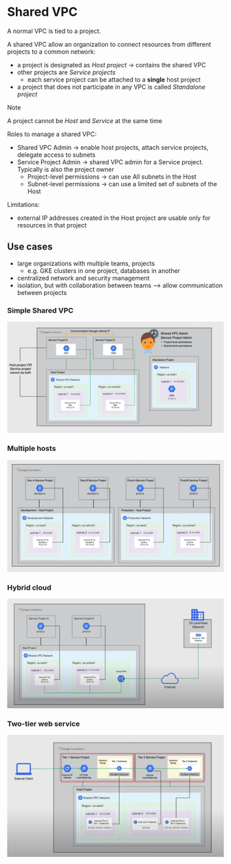 # Shared VPC

A normal VPC is tied to a project.

A shared VPC allow an organization to connect resources from different projects to a common network:

- a project is designated as *Host project* -> contains the shared VPC
- other projects are *Service projects*
  - each service project can be attached to a **single** host project
- a project that does not participate in any VPC is called *Standalone project*

> [!NOTE]
> A project cannot be *Host* and *Service* at the same time

Roles to manage a shared VPC:

- Shared VPC Admin -> enable host projects, attach service projects, delegate access to subnets
- Service Project Admin -> shared VPC admin for a Service project. Typically is also the project owner
  - Project-level permissions -> can use All subnets in the Host
  - Subnet-level permissions -> can use a limited set of subnets of the Host

Limitations:

- external IP addresses created in the Host project are usable only for resources in that project

## Use cases

- large organizations with multiple teams, projects
  - e.g. GKE clusters in one project, databases in another
- centralized network and security management
- isolation, but with collaboration between teams --> allow communication between projects

### Simple Shared VPC

![Shared VPC schema](ch5.8-shared-vpc.shared-vpc-schema.png)

### Multiple hosts

![Shared VPC with multiple hosts schema](ch5.8-shared-vpc.shared-vpc-multiple-hosts.png)

### Hybrid cloud

![Shared VPC with hybrid cloud schema](ch5.8-shared-vpc.shared-vpc-hybrid-cloud.png)

### Two-tier web service

![Shared VPC with 2 tier web service schema](ch5.8-shared-vpc.shared-vpc-two-tier-web-service.png)

